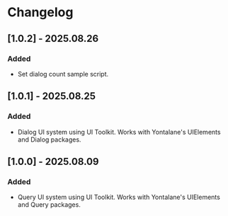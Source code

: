 # Changelog

## [1.0.2] - 2025.08.26

### Added

- Set dialog count sample script.

## [1.0.1] - 2025.08.25

### Added

* Dialog UI system using UI Toolkit. Works with Yontalane's UIElements and Dialog packages.

## [1.0.0] - 2025.08.09

### Added

* Query UI system using UI Toolkit. Works with Yontalane's UIElements and Query packages.